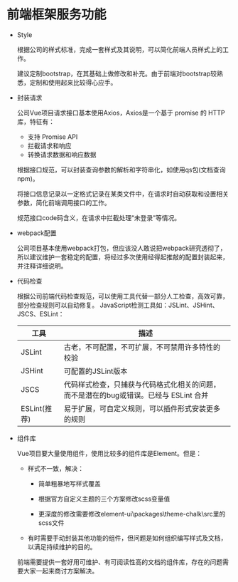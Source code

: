 # 前端框架服务功能

- Style

    根据公司的样式标准，完成一套样式及其说明，可以简化前端人员样式上的工作。

    建议定制bootstrap，在其基础上做修改和补充。由于前端对bootstrap较熟悉，定制和使用起来比较得心应手。

- 封装请求

    公司Vue项目请求接口基本使用Axios，Axios是一个基于 promise 的 HTTP 库，特征有：

    * 支持 Promise API
    * 拦截请求和响应
    * 转换请求数据和响应数据

    根据接口规范，可以封装查询参数的解析和字符串化，如使用qs包(文档查询npm)。

    将接口信息记录以一定格式记录在某类文件中，在请求时自动获取和设置相关参数，简化前端调用接口的工作。

    规范接口code码含义，在请求中拦截处理“未登录”等情况。

- webpack配置

    公司项目基本使用webpack打包，但应该没人敢说把webpack研究透彻了，所以建议维护一套稳定的配置，将经过多次使用经得起推敲的配置封装起来，并注释详细说明。

- 代码检查

    根据公司前端代码检查规范，可以使用工具代替一部分人工检查，高效可靠，部分检查规则可以自动修复。
    JavaScript检测工具如：JSLint、JSHint、JSCS、ESLint：

    工具|描述
    -|-
    JSLint|古老，不可配置，不可扩展，不可禁用许多特性的校验
    JSHint|可配置的JSLint版本
    JSCS|代码样式检查，只捕获与代码格式化相关的问题，而不是潜在的bug或错误。已经与 ESLint 合并
    ESLint(推荐)|易于扩展，可自定义规则，可以插件形式安装更多的规则

- 组件库

    Vue项目要大量使用组件，使用比较多的组件库是Element。但是：

    - 样式不一致，解决：

        - 简单粗暴地写样式覆盖

        - 根据官方自定义主题的三个方案修改scss变量值

        - 更深度的修改需要修改element-ui\packages\theme-chalk\src里的scss文件

    - 有时需要手动封装其他功能的组件，但问题是如何组织编写样式及文档，以满足持续维护的目的。

    前端需要提供一套好用可维护、有可阅读性高的文档的组件库，存在的问题需要大家一起来商讨方案解决。

